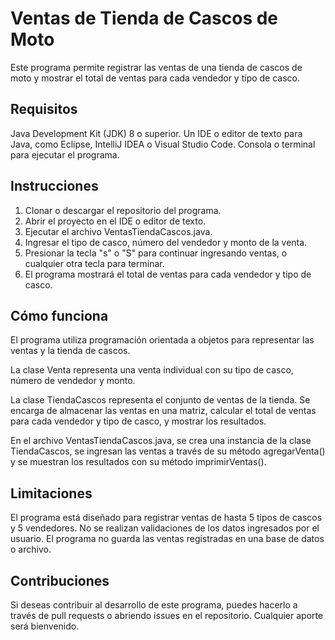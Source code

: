 
# Ventas de Tienda de Cascos de Moto
Este programa permite registrar las ventas de una tienda de cascos de moto y mostrar el total de ventas para cada vendedor y tipo de casco.

## Requisitos
Java Development Kit (JDK) 8 o superior.
Un IDE o editor de texto para Java, como Eclipse, IntelliJ IDEA o Visual Studio Code.
Consola o terminal para ejecutar el programa.

## Instrucciones

1. Clonar o descargar el repositorio del programa.
2. Abrir el proyecto en el IDE o editor de texto.
3. Ejecutar el archivo VentasTiendaCascos.java.
4. Ingresar el tipo de casco, número del vendedor y monto de la venta.
5. Presionar la tecla "s" o "S" para continuar ingresando ventas, o cualquier otra tecla para terminar.
6. El programa mostrará el total de ventas para cada vendedor y tipo de casco.

## Cómo funciona
El programa utiliza programación orientada a objetos para representar las ventas y la tienda de cascos.

La clase Venta representa una venta individual con su tipo de casco, número de vendedor y monto.

La clase TiendaCascos representa el conjunto de ventas de la tienda. Se encarga de almacenar las ventas en una matriz, calcular el total de ventas para cada vendedor y tipo de casco, y mostrar los resultados.

En el archivo VentasTiendaCascos.java, se crea una instancia de la clase TiendaCascos, se ingresan las ventas a través de su método agregarVenta() y se muestran los resultados con su método imprimirVentas().

## Limitaciones
El programa está diseñado para registrar ventas de hasta 5 tipos de cascos y 5 vendedores.
No se realizan validaciones de los datos ingresados por el usuario.
El programa no guarda las ventas registradas en una base de datos o archivo.

## Contribuciones
Si deseas contribuir al desarrollo de este programa, puedes hacerlo a través de pull requests o abriendo issues en el repositorio. Cualquier aporte será bienvenido.